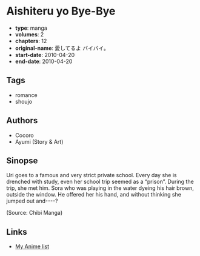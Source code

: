 # Aishiteru yo Bye-Bye

-   **type**: manga
-   **volumes**: 2
-   **chapters**: 12
-   **original-name**: 愛してるよ バイバイ。
-   **start-date**: 2010-04-20
-   **end-date**: 2010-04-20

## Tags

-   romance
-   shoujo

## Authors

-   Cocoro
-   Ayumi (Story & Art)

## Sinopse

Uri goes to a famous and very strict private school. Every day she is drenched with study, even her school trip seemed as a “prison”. During the trip, she met him. Sora who was playing in the water dyeing his hair brown, outside the window. He offered her his hand, and without thinking she jumped out and----?

(Source: Chibi Manga)

## Links

-   [My Anime list](https://myanimelist.net/manga/28903/Aishiteru_yo_Bye-Bye)
